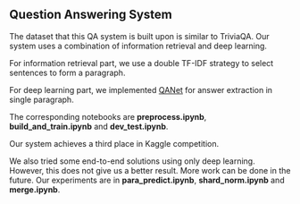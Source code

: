 ## Question Answering System

The dataset that this QA system is built upon is similar to TriviaQA. Our system uses a combination of information retrieval and deep learning.

For information retrieval part, we use a double TF-IDF strategy to select sentences to form a paragraph.

For deep learning part, we implemented [QANet](https://arxiv.org/abs/1804.09541) for answer extraction in single paragraph.

The corresponding notebooks are **preprocess.ipynb**, **build_and_train.ipynb** and **dev_test.ipynb**.

Our system achieves a third place in Kaggle competition.

We also tried some end-to-end solutions using only deep learning. However, this does not give us a better result. More work can be done in the future. Our experiments are in **para_predict.ipynb**, **shard_norm.ipynb** and **merge.ipynb**.
